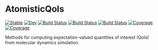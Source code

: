 # AtomisticQoIs

[![Stable](https://img.shields.io/badge/docs-stable-blue.svg)](https://cesmix-mit.github.io/AtomisticQoIs.jl/stable/)
[![Dev](https://img.shields.io/badge/docs-dev-blue.svg)](https://cesmix-mit.github.io/AtomisticQoIs.jl/dev/)
[![Build Status](https://github.com/cesmix-mit/AtomisticQoIs.jl/actions/workflows/CI.yml/badge.svg?branch=main)](https://github.com/cesmix-mit/AtomisticQoIs.jl/actions/workflows/CI.yml?query=branch%3Amain)
[![Build Status](https://travis-ci.com/cesmix-mit/AtomisticQoIs.jl.svg?branch=main)](https://travis-ci.com/cesmix-mit/AtomisticQoIs.jl)
[![Build Status](https://ci.appveyor.com/api/projects/status/github/cesmix-mit/AtomisticQoIs.jl?svg=true)](https://ci.appveyor.com/project/cesmix-mit/AtomisticQoIs-jl)
[![Coverage](https://codecov.io/gh/cesmix-mit/AtomisticQoIs.jl/branch/main/graph/badge.svg)](https://codecov.io/gh/cesmix-mit/AtomisticQoIs.jl)
[![Coverage](https://coveralls.io/repos/github/cesmix-mit/AtomisticQoIs.jl/badge.svg?branch=main)](https://coveralls.io/github/cesmix-mit/AtomisticQoIs.jl?branch=main)

Methods for computing expectation-valued quantities of interest (QoIs) from molecular dynamics simulation.